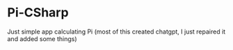 # Pi-CSharp

Just simple app calculating Pi (most of this created chatgpt, I just repaired it and added some things) 
